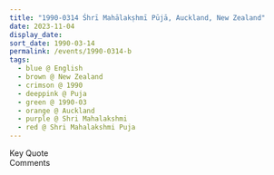 ```yaml
---
title: "1990-0314 Śhrī Mahālakṣhmī Pūjā, Auckland, New Zealand"
date: 2023-11-04
display_date: 
sort_date: 1990-03-14
permalink: /events/1990-0314-b
tags:
  - blue @ English
  - brown @ New Zealand
  - crimson @ 1990
  - deeppink @ Puja
  - green @ 1990-03
  - orange @ Auckland
  - purple @ Shri Mahalakshmi 
  - red @ Shri Mahalakshmi Puja
---
```


<wave-list>
  <list-title color="green" width="75">Key Quote</list-title>
  <list-item color="BlanchedAlmond"  width="200"></list-item>
  <list-item color="Lavender"></list-item>
  <list-item color="BlanchedAlmond"></list-item>
</wave-list>

<br>

<wave-list>
  <list-title color="green" width="75">Comments</list-title>
  <list-item color="BlanchedAlmond"  width="200"></list-item>
  <list-item color="Lavender"></list-item>
  <list-item color="BlanchedAlmond"></list-item>
</wave-list>